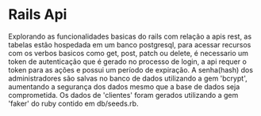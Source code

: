 # Rails Api

Explorando as funcionalidades basicas do rails com relação a apis rest,
as tabelas estão hospedada em um banco postgresql, para acessar recursos com os verbos basicos como get, post, patch ou delete, é necessario um token de autenticação que é gerado no processo de login, a api requer o token para as ações e possui um período de expiração. A senha(hash) dos administradores são salvas no banco de dados utilizando a gem 'bcrypt', aumentando a segurança dos dados mesmo que a base de dados seja comprometida.
Os dados de 'clientes' foram gerados utilizando a gem 'faker' do ruby contido em db/seeds.rb.
